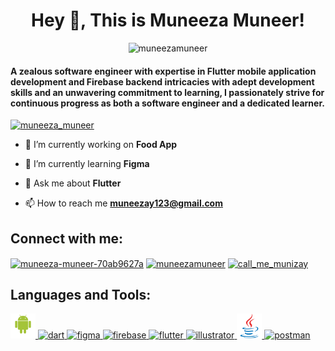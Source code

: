 <h1 align="center">Hey 👋, This is Muneeza Muneer!</h1>
<p align="center"> <img src="https://komarev.com/ghpvc/?username=muneezamuneer&label=Profile%20views&color=0e75b6&style=flat" alt="muneezamuneer" /> </p>
<h4 align="left">A zealous software engineer with expertise in Flutter mobile application development and Firebase backend intricacies with adept development skills and an unwavering commitment to learning, I passionately strive for continuous progress as both a software engineer and a dedicated learner.</h4>

<p align="left"> <a href="https://twitter.com/muneeza_muneer?t=XmCH4zdsiUMRg35JihA2VA&s=09" target="blank"><img src="https://img.shields.io/twitter/follow/muneeza_muneer?logo=twitter&style=for-the-badge" alt="muneeza_muneer" /></a> </p>

- 🔭 I’m currently working on **Food App**

- 🌱 I’m currently learning **Figma**

- 💬 Ask me about **Flutter**

- 📫 How to reach me **muneezay123@gmail.com**

<h2 align="left">Connect with me:</h2>
<p align="left">
<a href="https://linkedin.com/in/muneeza-muneer-70ab9627a" target="blank"><img align="center" src="https://raw.githubusercontent.com/rahuldkjain/github-profile-readme-generator/master/src/images/icons/Social/linked-in-alt.svg" alt="muneeza-muneer-70ab9627a" height="30" width="40" /></a> 
<a href="https://twitter.com/muneeza_muneer?t=XmCH4zdsiUMRg35JihA2VA&s=09" target="blank"><img align="center" src="https://raw.githubusercontent.com/rahuldkjain/github-profile-readme-generator/master/src/images/icons/Social/twitter.svg" alt="muneezamuneer" height="30" width="40" /></a>
<a href="https://instagram.com/call_me_munizay" target="blank"><img align="center" src="https://raw.githubusercontent.com/rahuldkjain/github-profile-readme-generator/master/src/images/icons/Social/instagram.svg" alt="call_me_munizay" height="30" width="40" /></a>


</p>

<h2 align="left">Languages and Tools:</h2>
<p align="left"> <a href="https://developer.android.com" target="_blank" rel="noreferrer"> <img src="https://raw.githubusercontent.com/devicons/devicon/master/icons/android/android-original-wordmark.svg" alt="android" width="40" height="40"/> </a>  <a href="https://dart.dev" target="_blank" rel="noreferrer"> <img src="https://www.vectorlogo.zone/logos/dartlang/dartlang-icon.svg" alt="dart" width="40" height="40"/> </a> <a href="https://www.figma.com/" target="_blank" rel="noreferrer"> <img src="https://www.vectorlogo.zone/logos/figma/figma-icon.svg" alt="figma" width="40" height="40"/> </a> <a href="https://firebase.google.com/" target="_blank" rel="noreferrer"> <img src="https://www.vectorlogo.zone/logos/firebase/firebase-icon.svg" alt="firebase" width="40" height="40"/> </a> <a href="https://flutter.dev" target="_blank" rel="noreferrer"> <img src="https://www.vectorlogo.zone/logos/flutterio/flutterio-icon.svg" alt="flutter" width="40" height="40"/> </a> <a href="https://www.adobe.com/in/products/illustrator.html" target="_blank" rel="noreferrer"> <img src="https://www.vectorlogo.zone/logos/adobe_illustrator/adobe_illustrator-icon.svg" alt="illustrator" width="40" height="40"/> </a> <a href="https://www.java.com" target="_blank" rel="noreferrer"> <img src="https://raw.githubusercontent.com/devicons/devicon/master/icons/java/java-original.svg" alt="java" width="40" height="40"/> </a> <a href="https://postman.com" target="_blank" rel="noreferrer"> <img src="https://www.vectorlogo.zone/logos/getpostman/getpostman-icon.svg" alt="postman" width="40" height="40"/> </a> </p>

